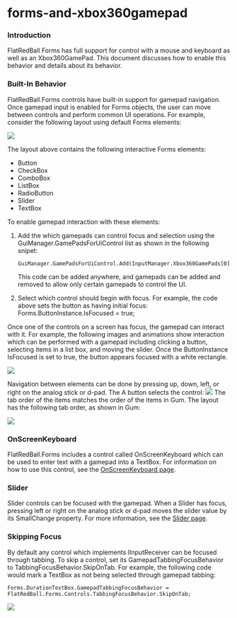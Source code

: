 # forms-and-xbox360gamepad

### Introduction

FlatRedBall Forms has full support for control with a mouse and keyboard as well as an Xbox360GamePad. This document discusses how to enable this behavior and details about its behavior.

### Built-In Behavior

FlatRedBall.Forms controls have built-in support for gamepad navigation. Once gamepad input is enabled for Forms objects, the user can move between controls and perform common UI operations. For example, consider the following layout using default Forms elements:

![](../../../media/2022-02-img\_61fefae41a54a.png)

The layout above contains the following interactive Forms elements:

* Button
* CheckBox
* ComboBox
* ListBox
* RadioButton
* Slider
* TextBox

To enable gamepad interaction with these elements:

1.  Add the which gamepads can control focus and selection using the GuiManager.GamePadsForUiControl list as shown in the following snipet:

    ```
    GuiManager.GamePadsForUiControl.Add(InputManager.Xbox360GamePads[0]);
    ```

    This code can be added anywhere, and gamepads can be added and removed to allow only certain gamepads to control the UI.
2. Select which control should begin with focus. For example, the code above sets the button as having initial focus: Forms.ButtonInstance.IsFocused = true;

Once one of the controls on a screen has focus, the gamepad can interact with it. For example, the following images and animations show interaction which can be performed with a gamepad including clicking a button, selecting items in a list box, and moving the slider. Once the ButtonInstance IsFocused is set to true, the button appears focused with a white rectangle.

![](../../../media/2022-02-img\_61ff02b7561e7.png)

Navigation between elements can be done by pressing up, down, left, or right on the analog stick or d-pad. The A button selects the control: [![](../../../media/2022-02-05\_16-06-36.gif)](../../../media/2022-02-05\_16-06-36.gif) The tab order of the items matches the order of the items in Gum. The layout has the following tab order, as shown in Gum:

![](../../../media/2022-02-img\_61ff06ae95211.png)

### OnScreenKeyboard

FlatRedBall.Forms includes a control called OnScreenKeyboard which can be used to enter text with a gamepad into a TextBox. For information on how to use this control, see the [OnScreenKeyboard page](../../../api/flatredball-forms/controls/games/onscreenkeyboard.md).

### Slider

Slider controls can be focused with the gamepad. When a Slider has focus, pressing left or right on the analog stick or d-pad moves the slider value by its SmallChange property. For more information, see the [Slider page](../../../api/flatredball-forms/controls/slider.md).

### Skipping Focus

By default any control which implements IInputReceiver can be focused through tabbing. To skip a control, set its GamepadTabbingFocusBehavior to TabbingFocusBehavior.SkipOnTab. For example, the following code would mark a TextBox as not being selected through gamepad tabbing:

```
Forms.DurationTextBox.GamepadTabbingFocusBehavior = FlatRedBall.Forms.Controls.TabbingFocusBehavior.SkipOnTab;
```

[![](../../../media/2022-02-02\_12-44-26.gif)](../../../media/2022-02-02\_12-44-26.gif)
